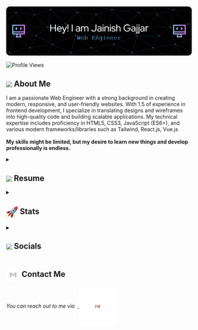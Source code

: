 ![Header](https://github.com/jggajjar11/jggajjar11/blob/main/icons/github-header.png)

  <img src="https://komarev.com/ghpvc/?username=jggajjar11&color=dc143c&style=for-the-badge" alt="Profile Views" style="height:21px;">

## <img align ='center' src="https://i.giphy.com/media/v1.Y2lkPTc5MGI3NjExdjh2dDM4bDhyYzM5NmppaHJ6dG56Mmh3bTkyanFkdWRvZ3R1cGoycSZlcD12MV9pbnRlcm5hbF9naWZfYnlfaWQmY3Q9ZQ/LOnt6uqjD9OexmQJRB/giphy.gif" width="37" /> About Me

I am a passionate Web Engineer with a strong background in creating modern, responsive, and user-friendly websites. With 1.5 of experience in frontend development, I specialize in translating designs and wireframes into high-quality code and building scalable applications. My technical expertise includes proficiency in HTML5, CSS3, JavaScript (ES6+), and various modern frameworks/libraries such as Tailwind, React.js, Vue.js </br>
</br>
<strong>My skills might be limited, but my desire to learn new things and develop professionally is endless.</strong>

<details>
  <summary><h2> <img align="center" src="https://i.giphy.com/media/v1.Y2lkPTc5MGI3NjExMTNwZHlvYmEwcXc3YW51YzFhYnlwZGI1Ymp1bzlkM2J1c3huMGc1eCZlcD12MV9pbnRlcm5hbF9naWZfYnlfaWQmY3Q9Zw/JqmupuTVZYaQX5s094/giphy.gif"  width="70"/> Resume</h2></summary>
 <details>
  <summary><h4> <img align="center" src="https://github.com/jggajjar11/jggajjar11/blob/main/icons/academics.gif"  width="29"/> Academics</h2></summary>

  <span><img src="https://img.shields.io/badge/IMCA-GTU_LJKU'23-1877F2?style=for-the-badge"></span>
  <span><img src="https://img.shields.io/badge/CGPA-8.99/10.0-EFEEE9?style=for-the-badge"></span>
  
</details>
 <details>
  <summary><h4> <img align="center" src="https://github.com/ParthJohri/ParthJohri/blob/readME/icons/experience.gif"  width="29"/> Experience</h2></summary>

- **Web Engineer** at Radixweb  | Jan 2023 - Present
  - Modern, Responsive and user-friendly website creation using vue.js, tailwindcss, JS.
  - Pixel Perfect Creation.
  - Wordpress CMS, Strapi CMS integration as a backend inside project..
    
</details>

<details>
  <summary><h4> <img align="center" src="https://github.com/ParthJohri/ParthJohri/blob/readME/icons/techstack.gif"  width="29"/> Tech Stack</h2></summary>

  #### Languages
  ![C](https://img.shields.io/badge/c-%2300599C.svg?style=for-the-badge&logo=c&logoColor=white) 
  ![Java](https://img.shields.io/badge/java-%23ED8B00.svg?style=for-the-badge&logo=java&logoColor=white) 
  ![JavaScript](https://img.shields.io/badge/javascript-%23323330.svg?style=for-the-badge&logo=javascript&logoColor=%23F7DF1E) 
  ![Typescript](https://img.shields.io/badge/TypeScript-007ACC?style=for-the-badge&logo=typescript&logoColor=white) 
  ![Bhailang](https://img.shields.io/badge/Bhailang-%23E34F26.svg?style=for-the-badge&logo=html5&logoColor=white)
  ![Python](https://img.shields.io/badge/python-3670A0?style=for-the-badge&logo=python&logoColor=ffdd54) 
  ![Markdown](https://img.shields.io/badge/markdown-%23000000.svg?style=for-the-badge&logo=markdown&logoColor=white) 
  ![CSS3](https://img.shields.io/badge/css3-%231572B6.svg?style=for-the-badge&logo=css3&logoColor=white) 
  ![HTML5](https://img.shields.io/badge/html5-%23E34F26.svg?style=for-the-badge&logo=html5&logoColor=white)
  

  #### Libraries/Frameworks
  ![Bootstrap](https://img.shields.io/badge/bootstrap-%23563D7C.svg?style=for-the-badge&logo=bootstrap&logoColor=white) 
  ![Django](https://img.shields.io/badge/django-%23092E20.svg?style=for-the-badge&logo=django&logoColor=white) 
  ![TailwindCSS](https://img.shields.io/badge/tailwindcss-%2338B2AC.svg?style=for-the-badge&logo=tailwind-css&logoColor=white)  
  ![React](https://img.shields.io/badge/react-%2320232a.svg?style=for-the-badge&logo=react&logoColor=%2361DAFB) 
  ![ANDROID](https://img.shields.io/badge/android-%2320232a.svg?style=for-the-badge&logo=android&logoColor=%a4c639) 
  ![jQuery](https://img.shields.io/badge/jquery-%230769AD.svg?style=for-the-badge&logo=jquery&logoColor=white) 
  ![Express.js](https://img.shields.io/badge/threejs-black?style=for-the-badge&logo=three.js&logoColor=white) 
  ![Firebase](https://img.shields.io/badge/firebase-%23039BE5.svg?style=for-the-badge&logo=firebase) 
  ![MySQL](https://img.shields.io/badge/mysql-%2300f.svg?style=for-the-badge&logo=mysql&logoColor=white) 
  ![MongoDB](https://img.shields.io/badge/MongoDB-%234ea94b.svg?style=for-the-badge&logo=mongodb&logoColor=white) 
  ![SQLite](https://img.shields.io/badge/sqlite-%2307405e.svg?style=for-the-badge&logo=sqlite&logoColor=white)

  #### Deployment
  ![AWS](https://img.shields.io/badge/AWS-%23FF9900.svg?style=for-the-badge&logo=amazon-aws&logoColor=white) 
  ![Netlify](https://img.shields.io/badge/netlify-%23000000.svg?style=for-the-badge&logo=netlify&logoColor=#00C7B7) 
  ![Heroku](https://img.shields.io/badge/heroku-%23430098.svg?style=for-the-badge&logo=heroku&logoColor=white) 
  ![Vercel](https://img.shields.io/badge/vercel-%23000000.svg?style=for-the-badge&logo=vercel&logoColor=white) 

  #### Tools
  ![Arduino](https://img.shields.io/badge/-Arduino-00979D?style=for-the-badge&logo=Arduino&logoColor=white)
  ![Figma](https://img.shields.io/badge/figma-%23F24E1E.svg?style=for-the-badge&logo=figma&logoColor=white) 
</details>

<!--details>
  <summary><h4> <img align="center" src="https://github.com/jggajjar11/jggajjar11/blob/main/icons/projects.gif"  width="29"/> Projects</h4></summary>
</details-->

</details>

<details>
  <summary><h2> <img align="center" src="https://github.com/jggajjar11/jggajjar11/blob/main/icons/stats.gif"  width="32"/> Stats</h2></summary>
  
  ### GitHub
  <div align="center">

   ![](https://github-readme-stats.vercel.app/api?username=jggajjar11&theme=tokyonight&hide_border=false&include_all_commits=true&count_private=false)<br/>
   ![](https://github-readme-streak-stats.herokuapp.com/?user=jggajjar11&theme=tokyonight&hide_border=false)<br/>
   ![](https://github-readme-stats.vercel.app/api/top-langs/?username=jggajjar11&theme=tokyonight&hide_border=false&include_all_commits=true&count_private=false&layout=compact)<br/>
   ![](https://github-readme-activity-graph.vercel.app/graph?username=jggajjar11&theme=tokyo-night)

  </div>
</details>

<details>
  <summary><h2> <img align ='center' src='https://i.giphy.com/media/v1.Y2lkPTc5MGI3NjExaGtqdDdwN2oyNWJ4czlncHBkamJxaHcxYmVmcXY3a3I3MjRmYjBrbCZlcD12MV9pbnRlcm5hbF9naWZfYnlfaWQmY3Q9ZQ/kmUvauX8TMWg0OsqKW/giphy.gif' width ='37' /> Socials</h2></summary>

<div style="display: flex; flex-direction: column; justify-content: center; align-items: center; ">
  <a href="https://github.com/jggajjar1">
    <img align="center" src="https://github.com/jggajjar11/jggajjar11/blob/main/icons/Github.gif" width="70"/>
  </a>
  <a href="https://www.linkedin.com/in/jainish-gajjar/">
    <img align="center" src="https://github.com/jggajjar11/jggajjar11/blob/main/icons/Linkedin.gif" width="70"/>
  </a>
</div>

  
</details>

## <img align="center" src="https://github.com/jggajjar11/jggajjar11/blob/main/icons/Contact.gif"  width="37"/> Contact Me

<p> 
 <i>You can reach out to me via</i> 
&nbsp;<a href="mailto:jainish9gajjar@gmail.com">
     <img align="center" src="https://github.com/jggajjar11/jggajjar11/blob/main/icons/Gmail.gif"  width="100"/>
 </a>
</p>

<!--
**jggajjar11/jggajjar11** is a ✨ _special_ ✨ repository because its `README.md` (this file) appears on your GitHub profile.

Here are some ideas to get you started:

- 🔭 I’m currently working on ...
- 🌱 I’m currently learning ...
- 👯 I’m looking to collaborate on ...
- 🤔 I’m looking for help with ...
- 💬 Ask me about ...
- 📫 How to reach me: ...
- 😄 Pronouns: ...
- ⚡ Fun fact: ...
-->
